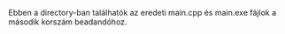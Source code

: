 Ebben a directory-ban találhatók az eredeti main.cpp és main.exe fájlok a második korszám beadandóhoz.
